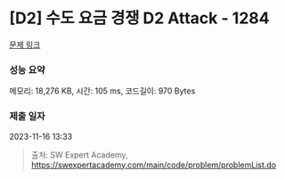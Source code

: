 # [D2] 수도 요금 경쟁 D2 Attack - 1284 

[문제 링크](https://swexpertacademy.com/main/code/problem/problemDetail.do?contestProbId=AV189xUaI8UCFAZN) 

### 성능 요약

메모리: 18,276 KB, 시간: 105 ms, 코드길이: 970 Bytes

### 제출 일자

2023-11-16 13:33



> 출처: SW Expert Academy, https://swexpertacademy.com/main/code/problem/problemList.do